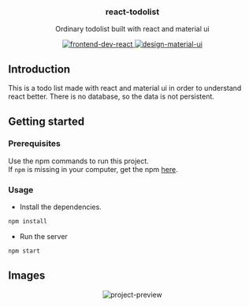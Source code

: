 <p align="center"> 
  <h3 align="center"> react-todolist </h3> 
  <p align="center"> Ordinary todolist built with react and material ui </p> 
  <p align="center"> 
    <a href="https://reactjs.org/"> 
      <img src="https://img.shields.io/badge/frontend-react-inactive&?style=for-the-badge&logo=react" alt="frontend-dev-react">
    </a> 
    <a href="https://material-ui.com/"> 
      <img src="https://img.shields.io/badge/DESIGN-MATERIAL--UI-red&?style=for-the-badge&logo=Material-UI" alt="design-material-ui"> 
    </a> 
  </p>
</p> 

## Introduction 
This is a todo list made with react and material ui in order to understand react better. 
There is no database, so the data is not persistent.  

## Getting started 

### Prerequisites 

Use the npm commands to run this project.  
If `npm` is missing in your computer, get the npm [here](https://www.npmjs.com/get-npm).  

### Usage 

- Install the dependencies.  
```bash
npm install
```
- Run the server   
```bash 
npm start
```
## Images 
<p align="center"> 
  <img src="https://i.imgur.com/C5Xxzku.png" alt="project-preview"> 
</p> 
